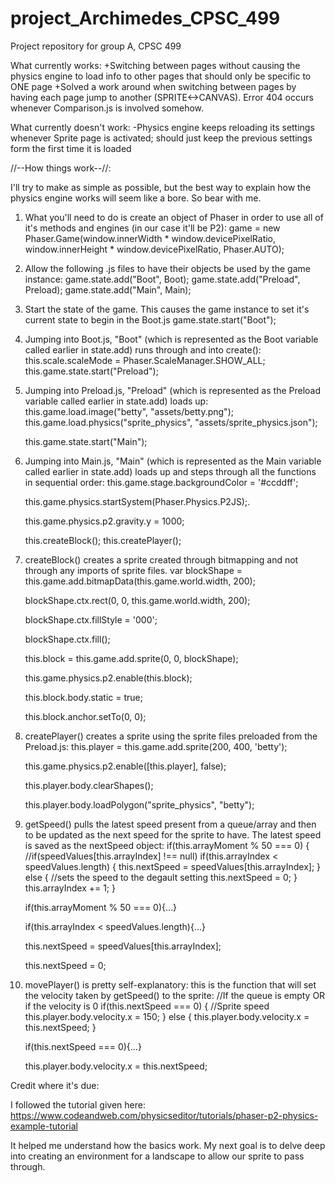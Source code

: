 # project_Archimedes_CPSC_499
Project repository for group A, CPSC 499

What currently works:
+Switching between pages without causing the physics engine to load info to other pages that should only be specific to
ONE page
+Solved a work around when switching between pages by having each page jump to another (SPRITE<->CANVAS). Error 404
occurs whenever Comparison.js is involved somehow.

What currently doesn't work:
-Physics engine keeps reloading its settings whenever Sprite page is activated; should just keep the previous settings
form the first time it is loaded

//--How things work--//:

I'll try to make as simple as possible, but the best way to explain how the physics engine works will seem like a bore.
So bear with me.

1) What you'll need to do is create an object of Phaser in order to use all of it's methods and engines (in our case it'll
be P2):
    game = new Phaser.Game(window.innerWidth * window.devicePixelRatio, window.innerHeight * window.devicePixelRatio, Phaser.AUTO);
    <!--The parameters are self-explanatory except for Phaser.AUTO. This allows Phaser to use WebGL to run things on the webapge-->

2) Allow the following .js files to have their objects be used by the game instance:
    game.state.add("Boot", Boot);
    game.state.add("Preload", Preload);
    game.state.add("Main", Main);

3) Start the state of the game. This causes the game instance to set it's current state to begin in the Boot.js
    game.state.start("Boot");

4) Jumping into Boot.js, "Boot" (which is represented as the Boot variable called earlier in state.add) runs through
and into create():
    this.scale.scaleMode = Phaser.ScaleManager.SHOW_ALL;
    this.game.state.start("Preload");
    <!--ScaleManager.SHOW_ALL allows the current game instance to show the entire game display while still maintaining
    the aspect ratio-->
    <!--game instance then jumps into the Preload.js-->

5) Jumping into Preload.js, "Preload" (which is represented as the Preload variable called earlier in state.add) loads
up:
    this.game.load.image("betty", "assets/betty.png");
    this.game.load.physics("sprite_physics", "assets/sprite_physics.json");
    <!--This is where the sprites are loaded to be used by the game instance-->
    <!--The second line is creating the physics and collision parameters to the sprite in the .json file-->

    this.game.state.start("Main");
    <!--As you can guess, we are jumping into Main.js-->

6) Jumping into Main.js, "Main" (which is represented as the Main variable called earlier in state.add) loads
up and steps through all the functions in sequential order:
    this.game.stage.backgroundColor = '#ccddff';
    <!--This creates a blue-ish background-->

    this.game.physics.startSystem(Phaser.Physics.P2JS);.
    <!--This line allows for the P2 engine to be engaged-->

    this.game.physics.p2.gravity.y = 1000;
    <!--Once the P2 engine has been activated, you can set the gravity of the game instance envrionment-->

    this.createBlock();
    this.createPlayer();
    <!--Both of these lines are called to create a block that acts as a ceiling tile and a sprite, respectively-->

7) createBlock() creates a sprite created through bitmapping and not through any imports of sprite files.
    var blockShape = this.game.add.bitmapData(this.game.world.width, 200);
    <!--Creates a blockShape variable that is the width of the game's display in terms of pixels and 200 pixels in length-->

    blockShape.ctx.rect(0, 0, this.game.world.width, 200);
    <!--Sets blockShape to have a rectangle perimeter-->

    blockShape.ctx.fillStyle = '000';
    <!--The fill pattern for blockShape will now be black-->

    blockShape.ctx.fill();
    <!--blockShape will allow the area denoted by the perimeter set previously to be entirely black-->

    this.block = this.game.add.sprite(0, 0, blockShape);
    <!--Adding blockShape to block instance in order to be used a sprite-->

    this.game.physics.p2.enable(this.block);
    <!--This enables the block instance to be affect by the P2 engine's calculations-->

    this.block.body.static = true;
    <!--Fixes the block instance in the space, preventing to be influenced by gravity-->

    this.block.anchor.setTo(0, 0);
    <!--This places the block instance in a specific location in the game's display, in this case the origin of the
    rectangle is set to the top left corner of the game's display. This will cause it to appear like a tiled roof-->

8) createPlayer() creates a sprite using the sprite files preloaded from the Preload.js:
    this.player = this.game.add.sprite(200, 400, 'betty');
    <!--Adding the sprite "betty" to the player instance in order to be used a sprite-->

    this.game.physics.p2.enable([this.player], false);
    <!--same as above in createBlock(), but the boolean expression can be toggled to debug the physics of "betty" if
    true-->

    this.player.body.clearShapes();
    <!--This ensures that there aren't any mass properties and bounding radius from the person instance, only using
    "betty"'s properties denoted in the preloaded .json file-->

    this.player.body.loadPolygon("sprite_physics", "betty");
    <!--This loads up the physics properties given in the .json file for "betty"-->
    
9) getSpeed() pulls the latest speed present from a queue/array and then to be updated as the next speed for the sprite to have. The latest speed is saved as the nextSpeed object:
	if(this.arrayMoment % 50 === 0)
	{
		//if(speedValues[this.arrayIndex] !== null)
		if(this.arrayIndex < speedValues.length)
		{
			this.nextSpeed = speedValues[this.arrayIndex];
		}
		else
		{
			//sets the speed to the degault setting
			this.nextSpeed = 0;
		}
		this.arrayIndex += 1;
	}
	<!--Block of code that needs some explaining-->

    if(this.arrayMoment % 50 === 0){...}
    <!--This condition passes whenever update() iterates
    every 50 cycles and then allows the next speed should be removed from the data structure-->

    if(this.arrayIndex < speedValues.length){...}
    <!--This condition activates only when the arrayIndex is lower the length than the length of the data structure-->
    
    this.nextSpeed = speedValues[this.arrayIndex];
    <!--When the arrayIndex is still smaller than the data structure's length, the nextSpeed is pulled from the d.s.-->

    this.nextSpeed = 0;
    <!--When the arrayIndex is larger or equal to the d.s.'s length, the nextSpeed is set to the default speed of 150-->

10) movePlayer() is pretty self-explanatory: this is the function that will set the velocity taken by getSpeed() to the sprite:
    //If the queue is empty OR if the velocity is 0
	if(this.nextSpeed === 0)
	{
		//Sprite speed
		this.player.body.velocity.x = 150;
	}
	else
	{
		this.player.body.velocity.x = this.nextSpeed;
	}
	<!--Core of how movePlayer() works-->
	
	if(this.nextSpeed === 0){...}
	<!--This condition allows for the default velocity setting-->
	
	this.player.body.velocity.x = this.nextSpeed;
	<!--If the default condition is not set as 0, then the player velocity is set as the value removed from the d.s.-->

Credit where it's due:

I followed the tutorial given here: https://www.codeandweb.com/physicseditor/tutorials/phaser-p2-physics-example-tutorial

It helped me understand how the basics work. My next goal is to delve deep into creating an environment for a landscape
to allow our sprite to pass through.
